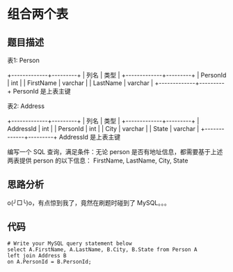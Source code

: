 # 组合两个表

## 题目描述
表1: Person

+-------------+---------+
| 列名         | 类型     |
+-------------+---------+
| PersonId    | int     |
| FirstName   | varchar |
| LastName    | varchar |
+-------------+---------+
PersonId 是上表主键

表2: Address

+-------------+---------+
| 列名         | 类型    |
+-------------+---------+
| AddressId   | int     |
| PersonId    | int     |
| City        | varchar |
| State       | varchar |
+-------------+---------+
AddressId 是上表主键

编写一个 SQL 查询，满足条件：无论 person 是否有地址信息，都需要基于上述两表提供 person 的以下信息：
FirstName, LastName, City, State

## 思路分析
o(╯□╰)o，有点惊到我了，竟然在刷题时碰到了 MySQL。。。

## 代码
```
# Write your MySQL query statement below
select A.FirstName, A.LastName, B.City, B.State from Person A
left join Address B
on A.PersonId = B.PersonId;
```